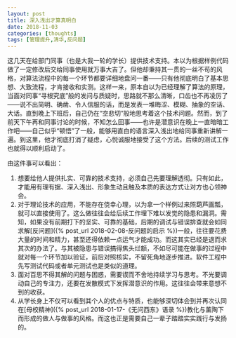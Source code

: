 ```yaml
---
layout: post
title: 深入浅出才算真明白
date: 2018-11-03
categories: [thoughts]
tags: [管理提升,清华,反问题]
---
```


这几天在给部门同事（也是大我一轮的学长）提供技术支持。本以为根据样例代码做了一定修改后交给同事使用就万事大吉了。但他却秉持其一贯的一丝不苟的风格，对算法流程中的每一个环节都要详细地盘问一番——只有他彻底明白了基本思想、大致流程，才肯接收和实测。这样一来，原本自以为已经理解了算法的原理，当面对同事“寻根究底”般的发问与质疑时，思路就不那么清晰，口齿也不再凌厉了——说不出简明、确凿、令人信服的话，而是发表一堆晦涩、模糊、抽象的空话、大话。直到晚上下班后，自己仍在“空悲切”般地思考着这个技术问题。然而，到了前天下午再和同事讨论的时候，不知怎么回事——也许是潜意识在晚上一直暗暗工作吧——自己似乎“顿悟”了一般，能够用直白的语言深入浅出地给同事重新讲解一遍。到这里，他才彻底打消了疑虑，心悦诚服地接受了这个方法。后续的测试工作也就得以顺利启动了。

由这件事可以看出：

1.  想要给他人提供扎实、可靠的技术支持，必须自己先要理解透彻。只有如此，才能用有理有据、深入浅出、形象生动且触及本质的表达方式让对方也心领神会。
2.  对于理论技术的应用，不能存在侥幸心理，以为拿一个样例过来照葫芦画瓢，就可以直接使用了。这么做往往会给后续工作埋下难以发觉的隐患和漏洞。需知，如果没有前期打下的坚实、可靠的基础，后期的调试与错误排查就会如同求解[反问题]({% post_url 2018-02-08-反问题的启示 %})一般，往往要花费大量的时间和精力，甚至还得依赖一点运气才能成功。而这其实已经是退而求其次的办法了。与其被隐患与错误搞得焦头烂额，不如尽可能在做事的过程中就对每一个环节加以验证，前后对照核实，不留死角地逐步推进。软件工程中先写测试代码或者单元测试也是类似的道理。
3.  面对百思不得其解的问题与困惑，需要锲而不舍地持续学习与思考。不光要调动自己的专注力，还要在发散模式下发挥潜意识的作用。这往往会带来意想不到的收获。
4.  从学长身上不仅可以看到其个人的优点与特质，也能够深切体会到并再次认同在[母校精神]({% post_url 2018-01-17-《无问西东》语录 %})教化与薰陶下而形成的做人与做事的风格。而这也正是需要自己一辈子踏踏实实践行与发扬的。
